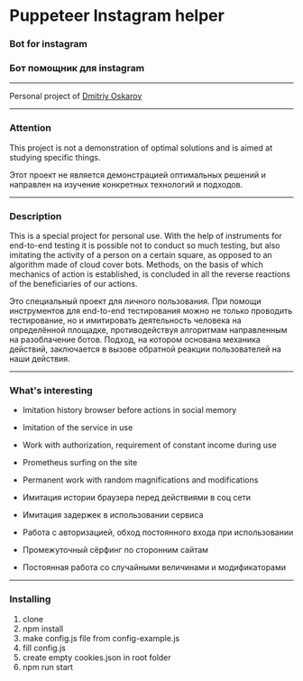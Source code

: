 # Puppeteer Instagram helper

### Bot for instagram
### Бот помощник для instagram

---

Personal project of [Dmitriy Oskarov](http://frontendfrontier.com/)

---

### Attention

This project is not a demonstration of optimal solutions and is aimed at studying specific things.

Этот проект не является демонстрацией оптимальных решений и направлен на изучение конкретных технологий и подходов.

---

### Description

This is a special project for personal use. With the help of instruments for end-to-end testing it is possible not to conduct so much
testing, but also imitating the activity of a person on a certain square, as opposed to an algorithm made of cloud cover
bots. Methods, on the basis of which mechanics of action is established, is concluded in all the reverse reactions of the beneficiaries of our actions.

Это специальный проект для личного пользования. При помощи инструментов для end-to-end тестирования можно не только проводить
тестирование, но и имитировать деятельность человека на определённой площадке, противодействуя алгоритмам направленным на разоблачение
ботов. Подход, на котором основана механика действий, заключается в вызове обратной реакции пользователей на наши действия.

---

### What's interesting

* Imitation history browser before actions in social memory
* Imitation of the service in use
* Work with authorization, requirement of constant income during use
* Prometheus surfing on the site
* Permanent work with random magnifications and modifications


* Имитация истории браузера перед действиями в соц сети
* Имитация задержек в использовании сервиса
* Работа с авторизацией, обход постоянного входа при использовании
* Промежуточный сёрфинг по сторонним сайтам
* Постоянная работа со случайными величинами и модификаторами

---

### Installing

1. clone
2. npm install
3. make config.js file from config-example.js
4. fill config.js
5. create empty cookies.json in root folder
6. npm run start
